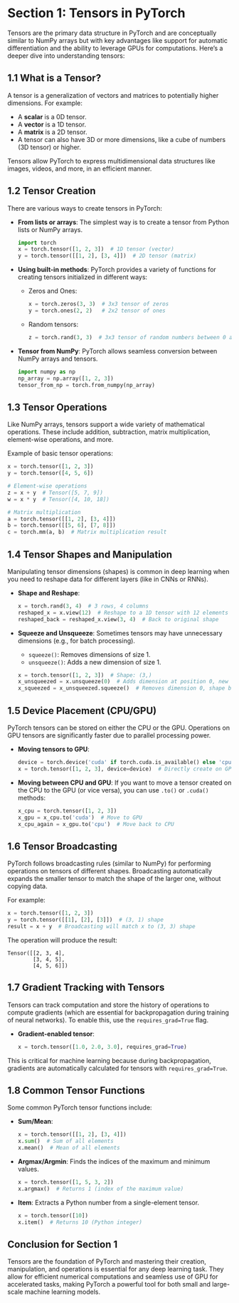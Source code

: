 
# Section 1: Tensors in PyTorch

Tensors are the primary data structure in PyTorch and are conceptually similar to NumPy arrays but with key advantages like support for automatic differentiation and the ability to leverage GPUs for computations. Here’s a deeper dive into understanding tensors:

## 1.1 What is a Tensor?
A tensor is a generalization of vectors and matrices to potentially higher dimensions. For example:
- A **scalar** is a 0D tensor.
- A **vector** is a 1D tensor.
- A **matrix** is a 2D tensor.
- A tensor can also have 3D or more dimensions, like a cube of numbers (3D tensor) or higher.

Tensors allow PyTorch to express multidimensional data structures like images, videos, and more, in an efficient manner.

## 1.2 Tensor Creation
There are various ways to create tensors in PyTorch:
- **From lists or arrays**: The simplest way is to create a tensor from Python lists or NumPy arrays.
  ```python
  import torch
  x = torch.tensor([1, 2, 3])  # 1D tensor (vector)
  y = torch.tensor([[1, 2], [3, 4]])  # 2D tensor (matrix)
  ```
  
- **Using built-in methods**: PyTorch provides a variety of functions for creating tensors initialized in different ways:
  - Zeros and Ones:
    ```python
    x = torch.zeros(3, 3)  # 3x3 tensor of zeros
    y = torch.ones(2, 2)   # 2x2 tensor of ones
    ```
  - Random tensors:
    ```python
    z = torch.rand(3, 3)  # 3x3 tensor of random numbers between 0 and 1
    ```

- **Tensor from NumPy**: PyTorch allows seamless conversion between NumPy arrays and tensors.
  ```python
  import numpy as np
  np_array = np.array([1, 2, 3])
  tensor_from_np = torch.from_numpy(np_array)
  ```

## 1.3 Tensor Operations
Like NumPy arrays, tensors support a wide variety of mathematical operations. These include addition, subtraction, matrix multiplication, element-wise operations, and more.

Example of basic tensor operations:
```python
x = torch.tensor([1, 2, 3])
y = torch.tensor([4, 5, 6])

# Element-wise operations
z = x + y  # Tensor([5, 7, 9])
w = x * y  # Tensor([4, 10, 18])

# Matrix multiplication
a = torch.tensor([[1, 2], [3, 4]])
b = torch.tensor([[5, 6], [7, 8]])
c = torch.mm(a, b)  # Matrix multiplication result
```

## 1.4 Tensor Shapes and Manipulation
Manipulating tensor dimensions (shapes) is common in deep learning when you need to reshape data for different layers (like in CNNs or RNNs).

- **Shape and Reshape**:
  ```python
  x = torch.rand(3, 4)  # 3 rows, 4 columns
  reshaped_x = x.view(12)  # Reshape to a 1D tensor with 12 elements
  reshaped_back = reshaped_x.view(3, 4)  # Back to original shape
  ```

- **Squeeze and Unsqueeze**:
  Sometimes tensors may have unnecessary dimensions (e.g., for batch processing).
  - `squeeze()`: Removes dimensions of size 1.
  - `unsqueeze()`: Adds a new dimension of size 1.
  ```python
  x = torch.tensor([1, 2, 3])  # Shape: (3,)
  x_unsqueezed = x.unsqueeze(0)  # Adds dimension at position 0, new shape: (1, 3)
  x_squeezed = x_unsqueezed.squeeze()  # Removes dimension 0, shape back to (3,)
  ```

## 1.5 Device Placement (CPU/GPU)
PyTorch tensors can be stored on either the CPU or the GPU. Operations on GPU tensors are significantly faster due to parallel processing power.

- **Moving tensors to GPU**:
  ```python
  device = torch.device('cuda' if torch.cuda.is_available() else 'cpu')
  x = torch.tensor([1, 2, 3], device=device)  # Directly create on GPU
  ```

- **Moving between CPU and GPU**:
  If you want to move a tensor created on the CPU to the GPU (or vice versa), you can use `.to()` or `.cuda()` methods:
  ```python
  x_cpu = torch.tensor([1, 2, 3])
  x_gpu = x_cpu.to('cuda')  # Move to GPU
  x_cpu_again = x_gpu.to('cpu')  # Move back to CPU
  ```

## 1.6 Tensor Broadcasting
PyTorch follows broadcasting rules (similar to NumPy) for performing operations on tensors of different shapes. Broadcasting automatically expands the smaller tensor to match the shape of the larger one, without copying data.

For example:
```python
x = torch.tensor([1, 2, 3])
y = torch.tensor([[1], [2], [3]])  # (3, 1) shape
result = x + y  # Broadcasting will match x to (3, 3) shape
```
The operation will produce the result:
```
Tensor([[2, 3, 4],
        [3, 4, 5],
        [4, 5, 6]])
```

## 1.7 Gradient Tracking with Tensors
Tensors can track computation and store the history of operations to compute gradients (which are essential for backpropagation during training of neural networks). To enable this, use the `requires_grad=True` flag.

- **Gradient-enabled tensor**:
  ```python
  x = torch.tensor([1.0, 2.0, 3.0], requires_grad=True)
  ```

This is critical for machine learning because during backpropagation, gradients are automatically calculated for tensors with `requires_grad=True`.

## 1.8 Common Tensor Functions
Some common PyTorch tensor functions include:
- **Sum/Mean**:
  ```python
  x = torch.tensor([[1, 2], [3, 4]])
  x.sum()  # Sum of all elements
  x.mean()  # Mean of all elements
  ```

- **Argmax/Argmin**: Finds the indices of the maximum and minimum values.
  ```python
  x = torch.tensor([1, 5, 3, 2])
  x.argmax()  # Returns 1 (index of the maximum value)
  ```

- **Item**: Extracts a Python number from a single-element tensor.
  ```python
  x = torch.tensor([10])
  x.item()  # Returns 10 (Python integer)
  ```

## Conclusion for Section 1
Tensors are the foundation of PyTorch and mastering their creation, manipulation, and operations is essential for any deep learning task. They allow for efficient numerical computations and seamless use of GPU for accelerated tasks, making PyTorch a powerful tool for both small and large-scale machine learning models.
